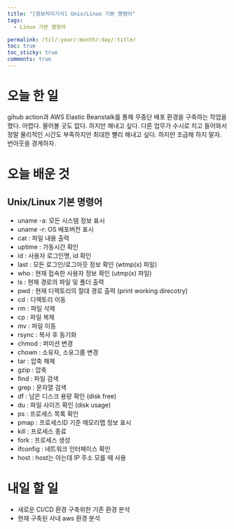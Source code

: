 ```yaml
---
title: "[정보처리기사] Unix/Linux 기본 명령어"
tags:
  - Linux 기본 명령어

permalink: /til/:year/:month/:day/:title/
toc: true
toc_sticky: true
comments: true
---
```


# 오늘 한 일

gihub action과 AWS Elastic Beanstalk를 통해 무중단 배포 환경을 구축하는 작업을 했다.
어렵다. 물어볼 곳도 없다. 하지만 해내고 싶다. 다른 업무가 수시로 치고 들어와서 정말 물리적인 시간도 부족하지만
최대한 빨리 해내고 싶다. 하지만 조급해 하지 말자. 번아웃을 경계하자.

# 오늘 배운 것

## Unix/Linux 기본 명령어

* uname -a: 모든 시스템 정보 표시
* uname -r: OS 배포버전 표시
* cat : 파일 내용 출력
* uptime : 가동시간 확인
* id : 사용자 로그인명, id 확인
* last : 모든 로그인/로그아웃 정보 확인 (wtmp(x) 파일)
* who : 현재 접속한 사용자 정보 확인 (utmp(x) 파일)
* ls : 현재 경로의 파일 및 폴더 출력
* pwd : 현재 디렉토리의 절대 경로 출력 (print working direcotry)
* cd : 디렉토리 이동
* rm : 파일 삭제
* cp : 파일 복제
* mv : 파일 이동
* rsync : 복사 후 동기화
* chmod : 퍼미션 변경
* chown : 소유자, 소유그룹 변경
* tar : 압축 해제
* gzip : 압축
* find : 파일 검색
* grep : 문자열 검색
* df : 남은 디스크 용량 확인 (disk free)
* du : 파일 사이즈 확인 (disk usage)
* ps : 프로세스 목록 확인
* pmap : 프로세스ID 기준 메모리맵 정보 표시
* kill : 프로세스 종료
* fork : 프로세스 생성
* ifconfig : 네트워크 인터페이스 확인
* host : host는 아는데 IP 주소 모를 때 사용

# 내일 할 일

- 새로운 CI/CD 환경 구축위한 기존 환경 분석
- 현재 구축된 사내 aws 환경 분석
